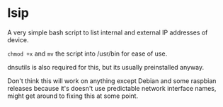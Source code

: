 # lsip
A very simple bash script to list internal and external IP addresses of device.

`chmod +x` and `mv` the script into /usr/bin for ease of use.

dnsutils is also required for this, but its usually preinstalled anyway.

Don't think this will work on anything except Debian and some raspbian releases because it's doesn't use predictable network interface names, might get around to fixing this at some point.
